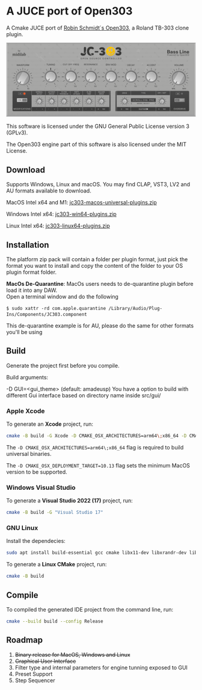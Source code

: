 # A JUCE port of Open303

A Cmake JUCE port of [Robin Schmidt`s Open303](https://github.com/RobinSchmidt/Open303), a Roland TB-303 clone plugin.

![JC-303 Screenshot](https://raw.githubusercontent.com/midilab/jc303/main/img/jc303.png)

This software is licensed under the GNU General Public License version 3 (GPLv3).

The Open303 engine part of this software is also licensed under the MIT License.

## Download

Supports Windows, Linux and macOS. You may find CLAP, VST3, LV2 and AU formats available to download.

MacOS Intel x64 and M1: [jc303-macos-universal-plugins.zip](https://github.com/midilab/jc303/releases/download/v0.10.1/jc303-0.10.1-macos-universal-plugins.zip)

Windows Intel x64: [jc303-win64-plugins.zip](https://github.com/midilab/jc303/releases/download/v0.10.1/jc303-0.10.1-win64-plugins.zip)

Linux Intel x64: [jc303-linux64-plugins.zip](https://github.com/midilab/jc303/releases/download/v0.10.1/jc303-0.10.1-linux64-plugins.zip)

## Installation
The platform zip pack will contain a folder per plugin format, just pick the format you want to install and copy the content of the folder to your OS plugin format folder.

**MacOs De-Quarantine**: MacOs users needs to de-quarantine plugin before load it into any DAW.  
Open a terminal window and do the following
```shell
$ sudo xattr -rd com.apple.quarantine /Library/Audio/Plug-Ins/Components/JC303.component
```
This de-quarantine example is for AU, please do the same for other formats you'll be using

## Build

Generate the project first before you compile.  
  
Build arguments:  

-D GUI=<gui_theme>  (default: amadeusp)
You have a option to build with different Gui interface based on directory name inside src/gui/  
  
### Apple Xcode

To generate an **Xcode** project, run:

```sh
cmake -B build -G Xcode -D CMAKE_OSX_ARCHITECTURES=arm64\;x86_64 -D CMAKE_OSX_DEPLOYMENT_TARGET=10.13
```

The `-D CMAKE_OSX_ARCHITECTURES=arm64\;x86_64` flag is required to build universal binaries.

The `-D CMAKE_OSX_DEPLOYMENT_TARGET=10.13` flag sets the minimum MacOS version to be supported.

### Windows Visual Studio

To generate a **Visual Studio 2022 (17)** project, run:

```sh
cmake -B build -G "Visual Studio 17"
```

### GNU Linux

Install the dependecies:

```sh
sudo apt install build-essential gcc cmake libx11-dev libxrandr-dev libxinerama-dev libxcursor-dev libfreetype6-dev libasound2-dev
```

To generate a **Linux CMake** project, run:

```sh
cmake -B build
```

## Compile

To compiled the generated IDE project from the command line, run:

```sh
cmake --build build --config Release
```

## Roadmap

1. ~~Binary release for MacOS, Windows and Linux~~
2. ~~Graphical User Interface~~
3. Filter type and internal parameters for engine tunning exposed to GUI
4. Preset Support
5. Step Sequencer
